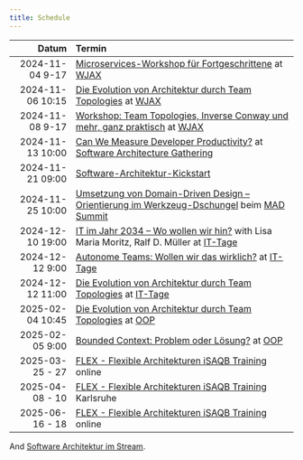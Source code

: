 ```yaml
---
title: Schedule
---
```


|            Datum | Termin                                                                                                                                                                                                                               |
|-----------------:|:-------------------------------------------------------------------------------------------------------------------------------------------------------------------------------------------------------------------------------------|
| 2024-11-04 9-17 | [Microservices-Workshop für Fortgeschrittene](https://jax.de/microservices/microservices-workshop-fortgeschrittene/) at [WJAX](https://jax.de/muenchen/)|
| 2024-11-06 10:15 | [Die Evolution von Architektur durch Team Topologies](https://jax.de/software-architecture/architektur-evolution-team-topologies) at [WJAX](https://jax.de/muenchen/)|
| 2024-11-08 9-17 | [Workshop: Team Topologies, Inverse Conway und mehr, ganz praktisch](https://jax.de/software-architecture/soziotechnischer-architektur-workshop/) at [WJAX](https://jax.de/muenchen/)|
| 2024-11-13 10:00 | [Can We Measure Developer Productivity?](https://conferences.isaqb.org/software-architecture-gathering/program-2024/#can-we-measure-developer-productivity) at [Software Architecture Gathering](https://conferences.isaqb.org/software-architecture-gathering/) |
| 2024-11-21 09:00 | [Software-Architektur-Kickstart](https://www.socreatory.com/de/trainings/arch-kickstart) |
| 2024-11-25 10:00 | [Umsetzung von Domain-Driven Design – Orientierung im Werkzeug-Dschungel](https://mad-summit.de/domain-driven-design/umsetzung-von-domain-driven-design-orientierung-im-werkzeug-dschungel/) beim [MAD Summit](https://mad-summit.de/) | 
| 2024-12-10 19:00 | [IT im Jahr 2034 – Wo wollen wir hin?](https://www.ittage.informatik-aktuell.de/programm/2024/it-im-jahr-2034-wo-wollen-wir-hin.html) with Lisa Maria Moritz, Ralf D. Müller  at [IT-Tage](https://www.ittage.informatik-aktuell.de/)                         |
|  2024-12-12 9:00 | [Autonome Teams: Wollen wir das wirklich?](https://www.ittage.informatik-aktuell.de/programm/2024/autonome-teams-wollen-wir-das-wirklich.html) at [IT-Tage](https://www.ittage.informatik-aktuell.de/)                         |
| 2024-12-12 11:00 | [Die Evolution von Architektur durch Team Topologies](https://www.ittage.informatik-aktuell.de/programm/2024/die-evolution-von-architektur-durch-team-topologies.html) at [IT-Tage](https://www.ittage.informatik-aktuell.de/) |
| 2025-02-04 10:45 | [Die Evolution von Architektur durch Team Topologies](https://www.oop-konferenz.de/de/programm/konferenzprogramm#item-7726) at [OOP](https://www.oop-konferenz.de/) |
| 2025-02-05 9:00 | [Bounded Context: Problem oder Lösung?](https://www.oop-konferenz.de/de/programm/konferenzprogramm#item-7761 ) at [OOP](https://www.oop-konferenz.de/) |
| 2025-03-25 - 27 | [FLEX - Flexible Architekturen iSAQB Training](https://www.socreatory.com/de/trainings/flex) online |
| 2025-04-08 - 10 | [FLEX - Flexible Architekturen iSAQB Training](https://www.socreatory.com/de/trainings/flex) Karlsruhe |
| 2025-06-16 - 18 | [FLEX - Flexible Architekturen iSAQB Training](https://www.socreatory.com/de/trainings/flex) online |

And [Software Architektur im Stream](https://software-architektur.tv/).
